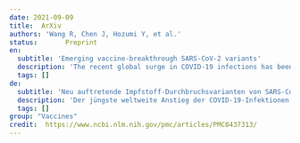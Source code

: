 ```yaml
---
date: 2021-09-09
title:  ArXiv 
authors: 'Wang R, Chen J, Hozumi Y, et al.'
status:       Preprint
en:
  subtitle: 'Emerging vaccine-breakthrough SARS-CoV-2 variants'
  description: 'The recent global surge in COVID-19 infections has been fueled by new SARS-CoV-2 variants, namely Alpha, Beta, Gamma, Delta, etc. The molecular mechanism underlying such surge is elusive due to 4,653 non-degenerate mutations on the spike protein, which is the target of most COVID-19 vaccines. The understanding of the molecular mechanism of transmission and evolution is a prerequisite to foresee the trend of emerging vaccine-breakthrough variants and the design of mutation-proof vaccines and monoclonal antibodies. We integrate the genotyping of 1,489,884 SARS-CoV-2 genomes isolates, 130 human antibodies, tens of thousands of mutational data points, topological data analysis, and deep learning to reveal SARS-CoV-2 evolution mechanism and forecast emerging vaccine-escape variants. We show that infectivity-strengthening and antibody-disruptive co-mutations on the S protein RBD can quantitatively explain the infectivity and virulence of all prevailing variants. We demonstrate that Lambda is as infectious as Delta but is more vaccine-resistant. We analyze emerging vaccine-breakthrough co-mutations in 20 countries, including the United Kingdom, the United States, Denmark, Brazil, and Germany, etc. We envision that natural selection through infectivity will continue to be the main mechanism for viral evolution among unvaccinated populations, while antibody disruptive co-mutations will fuel the future growth of vaccine-breakthrough variants among fully vaccinated populations. Finally, we have identified the co-mutations that have the great likelihood of becoming dominant: [A411S, L452R, T478K], [L452R, T478K, N501Y], [V401L, L452R, T478K], [K417N, L452R, T478K], [L452R, T478K, E484K, N501Y], and [P384L, K417N, E484K, N501Y]. We predict they, particularly the last four, will break through existing vaccines. We foresee an urgent need to develop new vaccines that target these co-mutations.'
  tags: []
de: 
  subtitle: 'Neu auftretende Impfstoff-Durchbruchsvarianten von SARS-CoV-2'
  description: 'Der jüngste weltweite Anstieg der COVID-19-Infektionen wurde durch neue SARS-CoV-2-Varianten, nämlich Alpha, Beta, Gamma, Delta usw., ausgelöst. Der molekulare Mechanismus, der diesem Anstieg zugrunde liegt, ist aufgrund von 4.653 nicht degenerierten Mutationen auf dem Spike-Protein, das das Ziel der meisten COVID-19-Impfstoffe ist, schwer zu verstehen. Das Verständnis des molekularen Mechanismus der Übertragung und der Evolution ist eine Voraussetzung für die Vorhersage der Entwicklung von Impfstoff-Durchbruchsvarianten und für die Entwicklung von mutationssicheren Impfstoffen und monoklonalen Antikörpern. Wir integrieren die Genotypisierung von 1.489.884 SARS-CoV-2-Genom-Isolaten, 130 menschliche Antikörper, Zehntausende von Mutationsdatenpunkten, topologische Datenanalyse und Deep Learning, um den Evolutionsmechanismus von SARS-CoV-2 aufzudecken und aufkommende Impfstoff-Durchbruchsvarianten vorherzusagen. Wir zeigen, dass infektiösitätsverstärkende und antikörperstörende Ko-Mutationen auf dem S-Protein RBD die Infektiosität und Virulenz aller vorherrschenden Varianten quantitativ erklären können. Wir zeigen, dass Lambda genauso infektiös ist wie Delta, aber resistenter gegen Impfstoffe. Wir analysieren neu auftretende Impfstoff-Durchbruch-Ko-Mutationen in 20 Ländern, darunter das Vereinigte Königreich, die Vereinigten Staaten, Dänemark, Brasilien und Deutschland usw. Wir gehen davon aus, dass die natürliche Selektion durch Infektiosität weiterhin der wichtigste Mechanismus für die virale Evolution in ungeimpften Populationen sein wird, während Antikörper-disruptive Ko-Mutationen das künftige Wachstum von Impfstoff-Durchbruch-Varianten in vollständig geimpften Populationen fördern werden. Schließlich haben wir die Ko-Mutationen identifiziert, bei denen die Wahrscheinlichkeit groß ist, dass sie dominant werden: [A411S, L452R, T478K], [L452R, T478K, N501Y], [V401L, L452R, T478K], [K417N, L452R, T478K], [L452R, T478K, E484K, N501Y], und [P384L, K417N, E484K, N501Y]. Wir gehen davon aus, dass sie, insbesondere die letzten vier, die bestehenden Impfstoffe durchbrechen werden. Wir sehen die dringende Notwendigkeit, neue Impfstoffe zu entwickeln, die auf diese Ko-Mutationen abzielen.'
  tags: []
group: "Vaccines"
credit:  https://www.ncbi.nlm.nih.gov/pmc/articles/PMC8437313/
---
```

